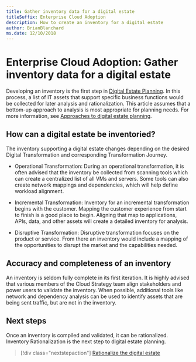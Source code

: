 ```yaml
---
title: Gather inventory data for a digital estate
titleSuffix: Enterprise Cloud Adoption
description: How to create an inventory for a digital estate
author: BrianBlanchard
ms.date: 12/10/2018
---
```


# Enterprise Cloud Adoption: Gather inventory data for a digital estate

Developing an inventory is the first step in [Digital Estate Planning](overview.md). In this process, a list of IT assets that support specific business functions would be collected for later analysis and rationalization. This article assumes that a bottom-up approach to analysis is most appropriate for planning needs. For more information, see [Approaches to digital estate planning](./approach.md).

## How can a digital estate be inventoried?

The inventory supporting a digital estate changes depending on the desired Digital Transformation and corresponding Transformation Journey.

- Operational Transformation: During an operational transformation, it is often advised that the inventory be collected from scanning tools which can create a centralized list of all VMs and servers. Some tools can also create network mappings and dependencies, which will help define workload alignment.

- Incremental Transformation: Inventory for an incremental transformation begins with the customer. Mapping the customer experience from start to finish is a good place to begin. Aligning that map to applications, APIs, data, and other assets will create a detailed inventory for analysis.

- Disruptive Transformation: Disruptive transformation focuses on the product or service. From there an inventory would include a mapping of the opportunities to disrupt the market and the capabilities needed.

## Accuracy and completeness of an inventory

An inventory is seldom fully complete in its first iteration. It is highly advised that various members of the Cloud Strategy team align stakeholders and power users to validate the inventory. When possible, additional tools like network and dependency analysis can be used to identify assets that are being sent traffic, but are not in the inventory.

## Next steps

Once an inventory is compiled and validated, it can be rationalized. Inventory Rationalization is the next step to digital estate planning.

> [!div class="nextstepaction"]
> [Rationalize the digital estate](rationalize.md)
